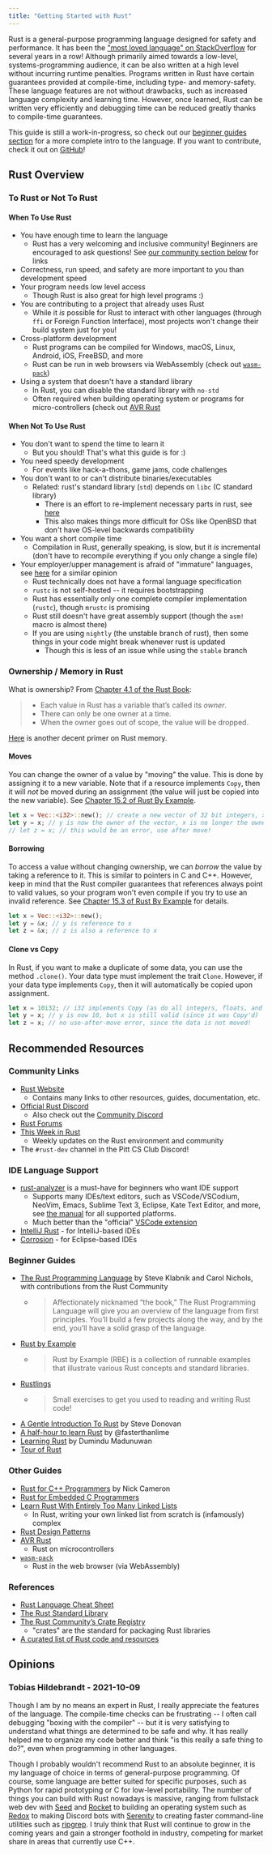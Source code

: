 ```yaml
---
title: "Getting Started with Rust"
---
```


Rust is a general-purpose programming language designed for safety and performance. It has been the ["most loved language" on StackOverflow](https://insights.stackoverflow.com/survey/2020#share-most-loved-dreaded-and-wanted) for several years in a row! Although primarily aimed towards a low-level, systems-programming audience, it can be also written at a high level without incurring runtime penalties. Programs written in Rust have certain guarantees provided at compile-time, including type- and memory-safety. These language features are not without drawbacks, such as increased language complexity and learning time. However, once learned, Rust can be written very efficiently and debugging time can be reduced greatly thanks to compile-time guarantees.

This guide is still a work-in-progress, so check out our [beginner guides section](#beginner-guides) for a more complete intro to the language. If you want to contribute, check it out on [GitHub](https://github.com/PittCSWiki/pittcswiki)!

## Rust Overview

### To Rust or Not To Rust

#### When To Use Rust
- You have enough time to learn the language
  - Rust has a very welcoming and inclusive community! Beginners are encouraged to ask questions! See [our community section below](#community-links) for links
- Correctness, run speed, and safety are more important to you than development speed
- Your program needs low level access
  - Though Rust is also great for high level programs :)
- You are contributing to a project that already uses Rust
  - While it *is* possible for Rust to interact with other languages (through `ffi` or Foreign Function Interface), most projects won't change their build system just for you!
- Cross-platform development
  - Rust programs can be compiled for Windows, macOS, Linux, Android, iOS, FreeBSD, and more
  - Rust can be run in web browsers via WebAssembly (check out [`wasm-pack`](https://rustwasm.github.io/docs/wasm-pack/))
- Using a system that doesn't have a standard library
  - In Rust, you can disable the standard library with `no-std`
  - Often required when building operating system or programs for micro-controllers (check out [AVR Rust](https://github.com/avr-rust)

#### When Not To Use Rust
- You don't want to spend the time to learn it
  - But you should! That's what this guide is for :)
- You need speedy development
  - For events like hack-a-thons, game jams, code challenges
- You don't want to or can't distribute binaries/executables
  - Related: rust's standard library (`std`) depends on `libc` (C standard library)
    - There is an effort to re-implement necessary parts in rust, see [here](https://github.com/rust-lang/compiler-builtins)
    - This also makes things more difficult for OSs like OpenBSD that don't have OS-level backwards compatibility
- You want a short compile time
  - Compilation in Rust, generally speaking, is slow, but it *is* incremental (don't have to recompile everything if you only change a single file)
- Your employer/upper management is afraid of "immature" languages, see [here](https://codecs.multimedia.cx/2020/09/why-rust-is-not-a-mature-programming-language/) for a similar opinion
  - Rust technically does not have a formal language specification
  - `rustc` is not self-hosted -- it requires bootstrapping
  - Rust has essentially only one complete compiler implementation (`rustc`), though `mrustc` is promising
  - Rust still doesn't have great assembly support (though the `asm!` macro is almost there)
  - If you are using `nightly` (the unstable branch of rust), then some things in your code might break whenever rust is updated
    - Though this is less of an issue while using the `stable` branch

<!-- ### TODO: basic syntax -->

### Ownership / Memory in Rust

What is ownership? From [Chapter 4.1 of the Rust Book](https://doc.rust-lang.org/book/ch04-01-what-is-ownership.html):

> - Each value in Rust has a variable that’s called its *owner*.
> - There can only be one owner at a time.
> - When the owner goes out of scope, the value will be dropped.

[Here](https://hashrust.com/blog/moves-copies-and-clones-in-rust/) is another decent primer on Rust memory.

#### Moves
You can change the owner of a value by "moving" the value. This is done by assigning it to a new variable. Note that if a resource implements `Copy`, then it will *not* be moved during an assignment (the value will just be copied into the new variable). See [Chapter 15.2 of Rust By Example](https://doc.rust-lang.org/rust-by-example/scope/move.html).

```rs
let x = Vec::<i32>::new(); // create a new vector of 32 bit integers, x is the owner
let y = x; // y is now the owner of the vector, x is no longer the owner
// let z = x; // this would be an error, use after move!
```

#### Borrowing
To access a value without changing ownership, we can *borrow* the value by taking a reference to it. This is similar to pointers in C and C++. However, keep in mind that the Rust compiler guarantees that references always point to valid values, so your program won't even compile if you try to use an invalid reference. See [Chapter 15.3 of Rust By Example](https://doc.rust-lang.org/rust-by-example/scope/borrow.html) for details.

```rs 
let x = Vec::<i32>::new(); 
let y = &x; // y is reference to x
let z = &x; // z is also a reference to x
```

#### Clone vs Copy
In Rust, if you want to make a duplicate of some data, you can use the method `.clone()`. Your data type must implement the trait `Clone`. However, if your data type implements `Copy`, then it will automatically be copied upon assignment. 

```rs
let x = 10i32; // i32 implements Copy (as do all integers, floats, and chars)
let y = x; // y is now 10, but x is still valid (since it was Copy'd)
let z = x; // no use-after-move error, since the data is not moved!
```

<!-- ### TODO: Concurrency

async

threads

multiprocessing

message passing, shared memory -->

<!-- ### TODO: OOP-like Behavior

structs

enums

traits

`impl`

function pointers -->

<!-- ### TODO: History, Environment, and Community

history of rust

rust playground

cargo / rustc

governance structure -->

## Recommended Resources

### Community Links

- [Rust Website](https://www.rust-lang.org/)
  - Contains many links to other resources, guides, documentation, etc.
- [Official Rust Discord](https://discord.gg/rust-lang)
  - Also check out the [Community Discord](https://discord.gg/rust-lang-community)
- [Rust Forums](https://users.rust-lang.org/)
- [This Week in Rust](https://this-week-in-rust.org/)
  - Weekly updates on the Rust environment and community
- The `#rust-dev` channel in the Pitt CS Club Discord!

### IDE Language Support 

- [rust-analyzer](https://rust-analyzer.github.io/) is a must-have for beginners who want IDE support
  - Supports many IDEs/text editors, such as VSCode/VSCodium, NeoVim, Emacs, Sublime Text 3, Eclipse, Kate Text Editor, and more, see [the manual](https://rust-analyzer.github.io/manual.html) for all supported platforms.
  - Much better than the "official" [VSCode extension](https://github.com/rust-lang/vscode-rust)
- [IntelliJ Rust](https://www.jetbrains.com/rust/) - for IntelliJ-based IDEs
- [Corrosion](https://github.com/eclipse/corrosion) - for Eclipse-based IDEs

### Beginner Guides

- [The Rust Programming Language](https://doc.rust-lang.org/book/) by Steve Klabnik and Carol Nichols, with contributions from the Rust Community
  - > Affectionately nicknamed “the book,” The Rust Programming Language will give you an overview of the language from first principles. You’ll build a few projects along the way, and by the end, you’ll have a solid grasp of the language.
- [Rust by Example](https://doc.rust-lang.org/rust-by-example/)
  - > Rust by Example (RBE) is a collection of runnable examples that illustrate various Rust concepts and standard libraries.
- [Rustlings](https://github.com/rust-lang/rustlings)
  - > Small exercises to get you used to reading and writing Rust code!
- [A Gentle Introduction To Rust](https://stevedonovan.github.io/rust-gentle-intro/) by Steve Donovan
- [A half-hour to learn Rust](https://fasterthanli.me/articles/a-half-hour-to-learn-rust) by @fasterthanlime
- [Learning Rust](https://learning-rust.github.io/docs/index.html) by Dumindu Madunuwan
- [Tour of Rust](https://tourofrust.com)

### Other Guides
- [Rust for C++ Programmers](https://github.com/nrc/r4cppp) by Nick Cameron
- [Rust for Embedded C Programmers](https://opentitan.org/book/doc/introduction.html)
- [Learn Rust With Entirely Too Many Linked Lists](https://rust-unofficial.github.io/too-many-lists/)
  - In Rust, writing your own linked list from scratch is (infamously) complex
- [Rust Design Patterns](https://rust-unofficial.github.io/patterns/)
- [AVR Rust](https://github.com/avr-rust)
  - Rust on microcontrollers
- [`wasm-pack`](https://rustwasm.github.io/docs/wasm-pack/)
  - Rust in the web browser (via WebAssembly)

### References

- [Rust Language Cheat Sheet](https://cheats.rs/)
- [The Rust Standard Library](https://doc.rust-lang.org/stable/std/)
- [The Rust Community’s Crate Registry](https://crates.io/) 
  - "crates" are the standard for packaging Rust libraries
- [A curated list of Rust code and resources](https://github.com/rust-unofficial/awesome-rust)

## Opinions

### Tobias Hildebrandt - 2021-10-09 <!-- ISO 8601 date format -->

Though I am by no means an expert in Rust, I really appreciate the features of the language. The compile-time checks can be frustrating -- I often call debugging "boxing with the compiler" -- but it is very satisfying to understand what things are determined to be safe and why. It has really helped me to organize my code better and think "is this really a safe thing to do?", even when programming in other languages.

Though I probably wouldn't recommend Rust to an absolute beginner, it is my language of choice in terms of general-purpose programming. Of course, some language are better suited for specific purposes, such as Python for rapid prototyping or C for low-level portability. The number of things you can build with Rust nowadays is massive, ranging from fullstack web dev with [Seed](https://seed-rs.org/) and [Rocket](https://rocket.rs/) to building an operating system such as [Redox](https://www.redox-os.org/) to making Discord bots with [Serenity](https://github.com/serenity-rs/serenity) to creating faster command-line utilities such as [ripgrep](https://github.com/BurntSushi/ripgrep). I truly think that Rust will continue to grow in the coming years and gain a stronger foothold in industry, competing for market share in areas that currently use C++.